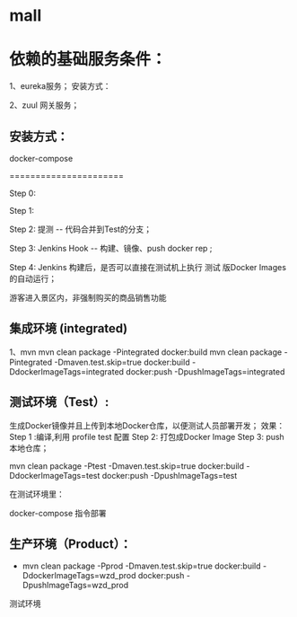 # mall

# 依赖的基础服务条件：


1、eureka服务；
安装方式：

2、zuul 网关服务；

安装方式：
----------------
 docker-compose   

======================




Step 0:

Step 1:

Step 2:  提测    -- 代码合并到Test的分支； 

Step 3: Jenkins  Hook   -- 构建、镜像、push docker rep  ;

Step 4: Jenkins 构建后，是否可以直接在测试机上执行 测试  版Docker Images的自动运行； 





游客进入景区内，非强制购买的商品销售功能

## 集成环境 (integrated)

1、mvn 
mvn clean package -Pintegrated docker:build
mvn clean package -Pintegrated  -Dmaven.test.skip=true docker:build -DdockerImageTags=integrated docker:push -DpushImageTags=integrated

## 测试环境（Test）:
生成Docker镜像并且上传到本地Docker仓库，以便测试人员部署开发；
效果：
Step 1 :编译,利用  profile test 配置
Step 2: 打包成Docker Image
Step 3: push 本地仓库；

mvn clean package -Ptest  -Dmaven.test.skip=true docker:build -DdockerImageTags=test docker:push -DpushImageTags=test

在测试环境里：

docker-compose 指令部署







## 生产环境（Product）：

-   mvn clean package -Pprod  -Dmaven.test.skip=true docker:build -DdockerImageTags=wzd_prod docker:push -DpushImageTags=wzd_prod



测试环境